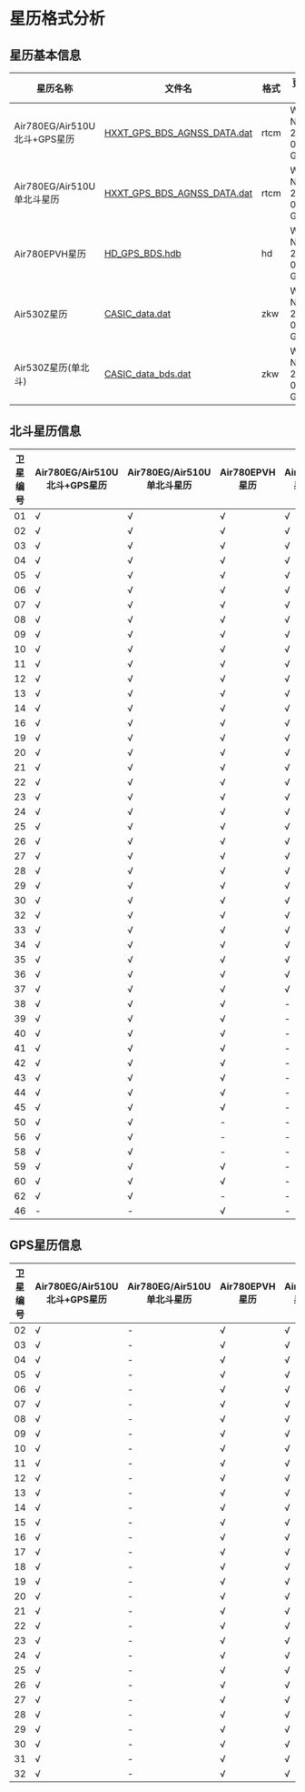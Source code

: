 # 星历格式分析

## 星历基本信息

|星历名称|文件名|格式|更新时间(UTC)|
|---|---|---|---|
|Air780EG/Air510U北斗+GPS星历|[HXXT_GPS_BDS_AGNSS_DATA.dat](http://download.openluat.com/9501-xingli/HXXT_GPS_BDS_AGNSS_DATA.dat)|rtcm|Wed, 06 Nov 2024 06:09:15 GMT|
|Air780EG/Air510U单北斗星历|[HXXT_GPS_BDS_AGNSS_DATA.dat](http://download.openluat.com/9501-xingli/HXXT_BDS_AGNSS_DATA.dat)|rtcm|Wed, 06 Nov 2024 06:09:15 GMT|
|Air780EPVH星历|[HD_GPS_BDS.hdb](http://download.openluat.com/9501-xingli/HD_GPS_BDS.hdb)|hd|Wed, 06 Nov 2024 06:14:41 GMT|
|Air530Z星历|[CASIC_data.dat](http://download.openluat.com/9501-xingli/CASIC_data.dat)|zkw|Wed, 06 Nov 2024 06:14:39 GMT|
|Air530Z星历(单北斗)|[CASIC_data_bds.dat](http://download.openluat.com/9501-xingli/CASIC_data_bds.dat)|zkw|Wed, 06 Nov 2024 06:14:39 GMT|


## 北斗星历信息

|卫星编号|Air780EG/Air510U北斗+GPS星历|Air780EG/Air510U单北斗星历|Air780EPVH星历|Air530Z星历|Air530Z星历(单北斗)|
|---|---|---|---|---|---|
|01|√|√|√|√|√|
|02|√|√|√|√|√|
|03|√|√|√|√|√|
|04|√|√|√|√|√|
|05|√|√|√|√|√|
|06|√|√|√|√|√|
|07|√|√|√|√|√|
|08|√|√|√|√|√|
|09|√|√|√|√|√|
|10|√|√|√|√|√|
|11|√|√|√|√|√|
|12|√|√|√|√|√|
|13|√|√|√|√|√|
|14|√|√|√|√|√|
|16|√|√|√|√|√|
|19|√|√|√|√|√|
|20|√|√|√|√|√|
|21|√|√|√|√|√|
|22|√|√|√|√|√|
|23|√|√|√|√|√|
|24|√|√|√|√|√|
|25|√|√|√|√|√|
|26|√|√|√|√|√|
|27|√|√|√|√|√|
|28|√|√|√|√|√|
|29|√|√|√|√|√|
|30|√|√|√|√|√|
|32|√|√|√|√|√|
|33|√|√|√|√|√|
|34|√|√|√|√|√|
|35|√|√|√|√|√|
|36|√|√|√|√|√|
|37|√|√|√|√|√|
|38|√|√|√|-|-|
|39|√|√|√|-|-|
|40|√|√|√|-|-|
|41|√|√|√|-|-|
|42|√|√|√|-|-|
|43|√|√|√|-|-|
|44|√|√|√|-|-|
|45|√|√|√|-|-|
|50|√|√|-|-|-|
|56|√|√|-|-|-|
|58|√|√|-|-|-|
|59|√|√|√|-|-|
|60|√|√|√|-|-|
|62|√|√|-|-|-|
|46|-|-|√|-|-|

## GPS星历信息

|卫星编号|Air780EG/Air510U北斗+GPS星历|Air780EG/Air510U单北斗星历|Air780EPVH星历|Air530Z星历|Air530Z星历(单北斗)|
|---|---|---|---|---|---|
|02|√|-|√|√|-|
|03|√|-|√|√|-|
|04|√|-|√|√|-|
|05|√|-|√|√|-|
|06|√|-|√|√|-|
|07|√|-|√|√|-|
|08|√|-|√|√|-|
|09|√|-|√|√|-|
|10|√|-|√|√|-|
|11|√|-|√|√|-|
|12|√|-|√|√|-|
|13|√|-|√|√|-|
|14|√|-|√|√|-|
|15|√|-|√|√|-|
|16|√|-|√|√|-|
|17|√|-|√|√|-|
|18|√|-|√|√|-|
|19|√|-|√|√|-|
|20|√|-|√|√|-|
|21|√|-|√|√|-|
|22|√|-|√|√|-|
|23|√|-|√|√|-|
|24|√|-|√|√|-|
|25|√|-|√|√|-|
|26|√|-|√|√|-|
|27|√|-|√|√|-|
|28|√|-|√|√|-|
|29|√|-|√|√|-|
|30|√|-|√|√|-|
|31|√|-|√|√|-|
|32|√|-|√|√|-|
